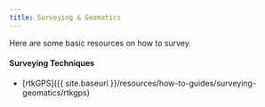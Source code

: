 ```yaml
---
title: Surveying & Geomatics
---
```




Here are some basic resources on how to survey.

#### Surveying Techniques

- [rtkGPS]({{ site.baseurl }}/resources/how-to-guides/surveying-geomatics/rtkgps)

  ​

